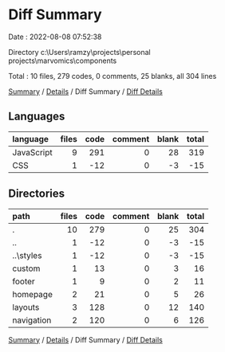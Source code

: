 # Diff Summary

Date : 2022-08-08 07:52:38

Directory c:\\Users\\ramzy\\projects\\personal projects\\marvomics\\components

Total : 10 files,  279 codes, 0 comments, 25 blanks, all 304 lines

[Summary](results.md) / [Details](details.md) / Diff Summary / [Diff Details](diff-details.md)

## Languages
| language | files | code | comment | blank | total |
| :--- | ---: | ---: | ---: | ---: | ---: |
| JavaScript | 9 | 291 | 0 | 28 | 319 |
| CSS | 1 | -12 | 0 | -3 | -15 |

## Directories
| path | files | code | comment | blank | total |
| :--- | ---: | ---: | ---: | ---: | ---: |
| . | 10 | 279 | 0 | 25 | 304 |
| .. | 1 | -12 | 0 | -3 | -15 |
| ..\\styles | 1 | -12 | 0 | -3 | -15 |
| custom | 1 | 13 | 0 | 3 | 16 |
| footer | 1 | 9 | 0 | 2 | 11 |
| homepage | 2 | 21 | 0 | 5 | 26 |
| layouts | 3 | 128 | 0 | 12 | 140 |
| navigation | 2 | 120 | 0 | 6 | 126 |

[Summary](results.md) / [Details](details.md) / Diff Summary / [Diff Details](diff-details.md)